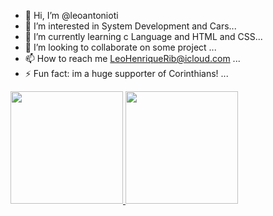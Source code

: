 - 👋 Hi, I’m @leoantonioti
- 👀 I’m interested in System Development and Cars...
- 🌱 I’m currently learning c Language and HTML and CSS...
- 💞️ I’m looking to collaborate on some project ...
- 📫 How to reach me LeoHenriqueRib@icloud.com ...
- ⚡ Fun fact: im a huge supporter of Corinthians! ...

<div>
<a href="https://github.com/leoantonioti">
<img loading="lazy" height="180em" src="https://github-readme-stats.vercel.app/api/top-langs/?username=seu-usuário-aqui&layout=compact&langs_count=7&theme=dracula"/>
<img loading="lazy" height="180em" src="https://github-readme-stats.vercel.app/api?username=seu-usuário-aqui&show_icons=true&theme=dracula&include_all_commits=true&count_private=true"/>
</div>
